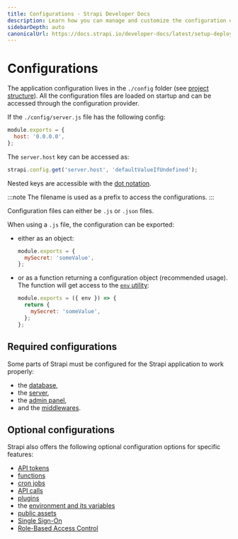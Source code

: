 ```yaml
---
title: Configurations - Strapi Developer Docs
description: Learn how you can manage and customize the configuration of your Strapi application.
sidebarDepth: auto
canonicalUrl: https://docs.strapi.io/developer-docs/latest/setup-deployment-guides/configurations.html
---
```


# Configurations

The application configuration lives in the `./config` folder (see [project structure](/developer-docs/latest/setup-deployment-guides/file-structure.md)). All the configuration files are loaded on startup and can be accessed through the configuration provider.

If the `./config/server.js` file has the following config:

```js
module.exports = {
  host: '0.0.0.0',
};
```

The `server.host` key can be accessed as:

```js
strapi.config.get('server.host', 'defaultValueIfUndefined');
```

Nested keys are accessible with the [dot notation](https://developer.mozilla.org/en-US/docs/Web/JavaScript/Reference/Operators/Property_accessors#dot_notation).

:::note
The filename is used as a prefix to access the configurations.
:::

Configuration files can either be `.js` or `.json` files.

When using a `.js` file, the configuration can be exported:

- either as an object:

  ```js
  module.exports = {
    mySecret: 'someValue',
  };
  ```

- or as a function returning a configuration object (recommended usage). The function will get access to the [`env` utility](#casting-environment-variables):

  ```js
  module.exports = ({ env }) => {
    return {
      mySecret: 'someValue',
    };
  };
  ```

## Required configurations

Some parts of Strapi must be configured for the Strapi application to work properly:

- the [database](/developer-docs/latest/setup-deployment-guides/configurations/required/databases.md),
- the [server](/developer-docs/latest/setup-deployment-guides/configurations/required/server.md),
- the [admin panel](/developer-docs/latest/setup-deployment-guides/configurations/required/admin-panel.md),
- and the [middlewares](/developer-docs/latest/setup-deployment-guides/configurations/required/middlewares.md).

## Optional configurations

Strapi also offers the following optional configuration options for specific features:

- [API tokens](/developer-docs/latest/setup-deployment-guides/configurations/optional/api-tokens.md)
- [functions](/developer-docs/latest/setup-deployment-guides/configurations/optional/functions.md)
- [cron jobs](/developer-docs/latest/setup-deployment-guides/configurations/optional/cronjobs.md)
- [API calls](/developer-docs/latest/setup-deployment-guides/configurations/optional/api.md)
- [plugins](/developer-docs/latest/setup-deployment-guides/configurations/optional/plugins.md)
- the [environment and its variables](/developer-docs/latest/setup-deployment-guides/configurations/optional/environment.md)
- [public assets](/developer-docs/latest/setup-deployment-guides/configurations/optional/public-assets.md)
- [Single Sign-On](/developer-docs/latest/setup-deployment-guides/configurations/optional/sso.md) <GoldBadge link="https://strapi.io/pricing-self-hosted/" withLinkIcon />
- [Role-Based Access Control](/developer-docs/latest/setup-deployment-guides/configurations/optional/rbac.md) <BronzeBadge link="https://strapi.io/pricing-self-hosted"/> <SilverBadge link="https://strapi.io/pricing-self-hosted"/> <GoldBadge link="https://strapi.io/pricing-self-hosted" withLinkIcon/>
